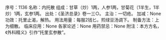 序号：1136
名称：内托散
组成：甘草（炒）1两，人参1两，甘菊花（1半生，1半炒）1两，玄参1两。
出处：《圣济总录》卷一三○。
主治：一切疮。
加减：None
功效：托里止渴，解热。
用法用量：每服2钱匕，煎绿豆汤调下。
制备方法：上为细散。
临床应用：None
各家论述：None
用药禁忌：None
附注：本方方名，《外科精义》引作“托里玄参散”。
